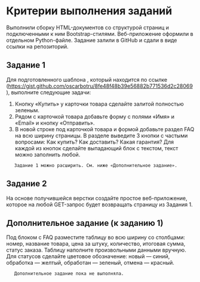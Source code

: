 # Критерии выполнения заданий
Выполнили сборку HTML-документов со структурой страниц и подключенными к ним Bootstrap-стилями.
Веб-приложение оформили в отдельном Python-файле.
Задание залили в GitHub и сдали в виде ссылки на репозиторий.

## Задание 1
Для подготовленного шаблона , который находится по ссылке (https://gist.github.com/oscarbotru/8fe48f48b39e56882b771536d2c28069), выполните следующие задачи:
1. Кнопку «Купить» у карточки товара сделайте залитой полностью зеленым.
2. Рядом с карточкой товара добавьте форму с полями «Имя» и «Email» и кнопку «Отправить».
3. В новой строке под карточкой товара и формой добавьте раздел FAQ на всю ширину страницы. В разделе выведите 3 кнопки с частыми вопросами:
Как купить?
Как доставить?
Какая гарантия?
Для каждой из кнопок сделайте выпадающий блок с текстом, текст можно заполнить любой.
```shell
   Задание 1 можно расширить. См. ниже «Дополнительное задание».
```
## Задание 2
На основе получившейся верстки создайте простое веб-приложение, которое на любой GET-запрос будет возвращать страницу из Задания 1.

## Дополнительное задание (к заданию 1)
Под блоком с FAQ разместите таблицу во всю ширину со столбцами: номер, название товара, цена за штуку, количество, итоговая сумма, статус заказа. Таблицу наполните произвольными данными вручную.
Для статусов сделайте цветовое обозначение:
новый — синий,
обработка — желтый,
обработан — зеленый,
отмена — красный.
```shell
   Дополнительное задание пока не выполняла.
```

